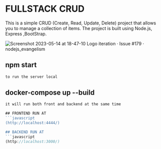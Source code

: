 
# FULLSTACK CRUD

This is a simple CRUD (Create, Read, Update, Delete) project that allows you to manage a collection of items. The project is built using Node.js, Express ,BootStrap.


![Screenshot 2023-05-14 at 18-47-10 Logo iteration · Issue #179 · nodejs_evangelism](https://github.com/karimRezeika/CRUDjs/assets/105077791/1fd31c23-f41c-40a6-92fe-88d7e47b3aeb)


## npm start

```javascript
to run the server local
```
## docker-compose up --build

```javascript
it will run both front and backend at the same time 

## FRONTEND RUN AT 
```javascript
(http://localhost:4444/)

## BACKEND RUN AT 
```javascript
(http://localhost:3000/)

